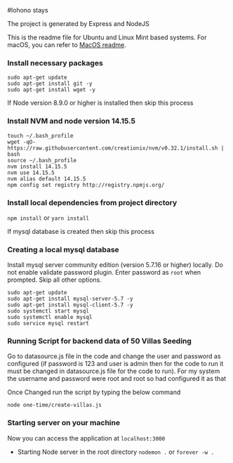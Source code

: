 #lohono stays 

The project is generated by Express and NodeJS

This is the readme file for Ubuntu and Linux Mint based systems. For macOS, you can refer to [MacOS readme](README.md). 

### Install necessary packages

```
sudo apt-get update
sudo apt-get install git -y
sudo apt-get install wget -y
```

If Node version 8.9.0 or higher is installed then skip this process
### Install NVM and node version 14.15.5
```
touch ~/.bash_profile
wget -qO- https://raw.githubusercontent.com/creationix/nvm/v0.32.1/install.sh | bash
source ~/.bash_profile
nvm install 14.15.5
nvm use 14.15.5
nvm alias default 14.15.5
npm config set registry http://registry.npmjs.org/
```

### Install local dependencies from project directory
```npm install``` or ```yarn install```


If mysql database is created then skip this process
### Creating a local mysql database
Install mysql server community edition (version 5.7.16 or higher) locally. Do not enable validate password plugin. Enter password as ```root``` when prompted. Skip all other options.
```
sudo apt-get update
sudo apt-get install mysql-server-5.7 -y
sudo apt-get install mysql-client-5.7 -y
sudo systemctl start mysql
sudo systemctl enable mysql
sudo service mysql restart
```

### Running Script for backend data of 50 Villas Seeding
Go to datasource.js file in the code and change the user and password as configured (if password is 123 and user is admin then for the code to run it
must be changed in datasource.js file for the code to run). For my system the username and password were root and root so had configured it as 
that

Once Changed run the script by typing the below command
```
node one-time/create-villas.js
```

### Starting server on your machine
Now you can access the application at `localhost:3000`

- Starting Node server in the root directory
```nodemon .``` or ```forever -w .``` 

